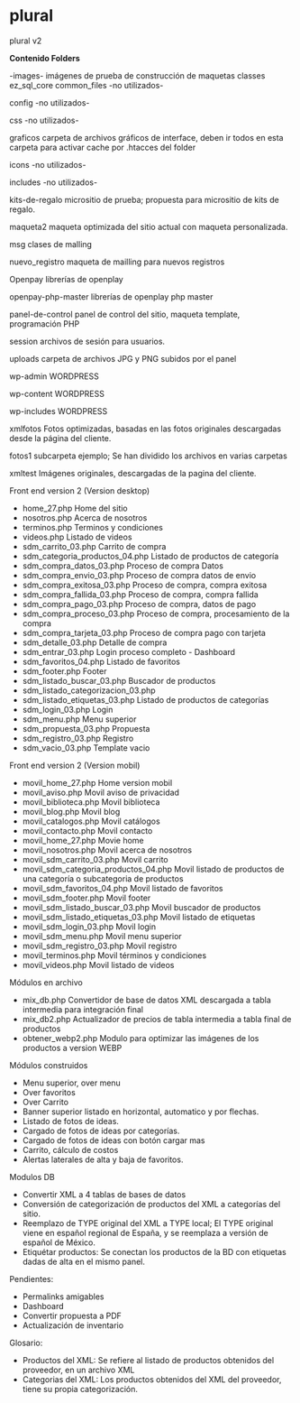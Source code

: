 # plural
plural v2


<b>Contenido Folders</b>


-images-			imágenes de prueba de construcción de maquetas
classes			ez_sql_core
common_files		-no utilizados-

config			-no utilizados-

css			-no utilizados-

graficos			carpeta de archivos gráficos de interface, deben ir todos en esta carpeta para activar cache por .htacces del folder


icons			-no utilizados-

includes			-no utilizados-

kits-de-regalo		micrositio de prueba; propuesta para micrositio de kits de regalo.

maqueta2			maqueta optimizada del sitio actual con maqueta personalizada.

msg			clases de malling

nuevo_registro		maqueta de mailling para nuevos registros

Openpay			librerías de openplay

openpay-php-master	librerías de openplay php master

panel-de-control		panel de control del sitio, maqueta template, programación PHP

session			archivos de sesión para usuarios.

uploads			carpeta de archivos JPG y PNG subidos por el panel

wp-admin			WORDPRESS

wp-content		WORDPRESS

wp-includes		WORDPRESS

xmlfotos			Fotos optimizadas, basadas en las fotos originales descargadas desde la página del cliente.

fotos1		subcarpeta ejemplo; Se han dividido los archivos en varias carpetas


xmltest			Imágenes originales, descargadas de la pagina del cliente.





Front end version 2 (Version desktop)


- home_27.php				Home del sitio
- nosotros.php				Acerca de nosotros
- terminos.php				Terminos y condiciones
- videos.php				Listado de videos
- sdm_carrito_03.php			Carrito de compra
- sdm_categoria_productos_04.php		Listado de productos de categoría
- sdm_compra_datos_03.php			Proceso de compra Datos
- sdm_compra_envio_03.php			Proceso de compra datos de envio
- sdm_compra_exitosa_03.php			Proceso de compra, compra exitosa
- sdm_compra_fallida_03.php			Proceso de compra, compra fallida
- sdm_compra_pago_03.php			Proceso de compra, datos de pago
- sdm_compra_proceso_03.php			Proceso de compra, procesamiento de la compra	
- sdm_compra_tarjeta_03.php			Proceso de compra pago con tarjeta
- sdm_detalle_03.php			Detalle de compra
- sdm_entrar_03.php			Login proceso completo - Dashboard
- sdm_favoritos_04.php			Listado de favoritos
- sdm_footer.php				Footer				
- sdm_listado_buscar_03.php			Buscador de productos
- sdm_listado_categorizacion_03.php		
- sdm_listado_etiquetas_03.php		Listado de productos de categorías
- sdm_login_03.php				Login
- sdm_menu.php				Menu superior
- sdm_propuesta_03.php			Propuesta
- sdm_registro_03.php			Registro		
- sdm_vacio_03.php				Template vacio 





Front end version 2 (Version mobil)

- movil_home_27.php			Home version mobil
- movil_aviso.php				Movil aviso de privacidad
- movil_biblioteca.php			Movil biblioteca
- movil_blog.php				Movil blog
- movil_catalogos.php			Movil catálogos	
- movil_contacto.php			Movil contacto
- movil_home_27.php			Movie home
- movil_nosotros.php			Movil acerca de nosotros
- movil_sdm_carrito_03.php			Movil carrito
- movil_sdm_categoria_productos_04.php	Movil listado de productos de una categoría o subcategoria de productos
- movil_sdm_favoritos_04.php		Movil listado de favoritos
- movil_sdm_footer.php			Movil footer
- movil_sdm_listado_buscar_03.php		Movil buscador de productos
- movil_sdm_listado_etiquetas_03.php	Movil listado de etiquetas
- movil_sdm_login_03.php			Movil login
- movil_sdm_menu.php			Movil menu superior
- movil_sdm_registro_03.php			Movil registro
- movil_terminos.php			Movil términos y condiciones
- movil_videos.php				Movil listado de videos





Módulos en archivo

- mix_db.php 		Convertidor de base de datos XML descargada a tabla intermedia para integración final
- mix_db2.php		Actualizador de precios de tabla intermedia a tabla final de productos
- obtener_webp2.php	Modulo para optimizar las imágenes de los productos a version WEBP




Módulos construidos

- Menu superior, over menu
- Over favoritos
- Over Carrito
- Banner superior listado en horizontal, automatico y por flechas.
- Listado de fotos de ideas.
- Cargado de fotos de ideas por categorías.
- Cargado de fotos de ideas con botón cargar mas
- Carrito, cálculo de costos
- Alertas laterales de alta y baja de favoritos.



Modulos DB

- Convertir XML a 4 tablas de bases de datos
- Conversión de categorización de productos del XML a categorías del sitio.
- Reemplazo de TYPE original del XML a TYPE local; El TYPE original viene en español regional de España, y se reemplaza a versión de español de México.
- Etiquétar productos: Se conectan los productos de la BD con etiquetas dadas de alta en el mismo panel.



Pendientes:
- Permalinks amigables
- Dashboard
- Convertir propuesta a PDF
- Actualización de inventario





Glosario:

- Productos del XML: Se refiere al listado de productos obtenidos del proveedor, en un archivo XML
- Categorias del XML: Los productos obtenidos del XML del proveedor, tiene su propia categorización.





